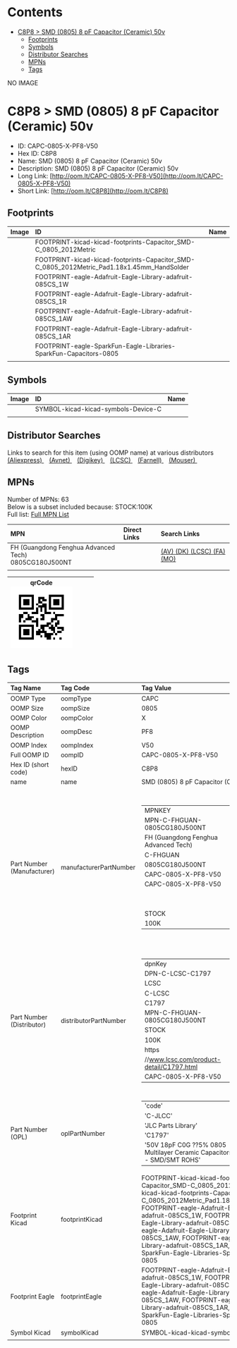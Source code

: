 



Contents
========

* [C8P8 > SMD (0805) 8 pF Capacitor (Ceramic) 50v](#c8p8--smd-0805-8-pf-capacitor-ceramic-50v)
	* [Footprints](#footprints)
	* [Symbols](#symbols)
	* [Distributor Searches](#distributor-searches)
	* [MPNs](#mpns)
	* [Tags](#tags)
  
NO IMAGE  
# C8P8 > SMD (0805) 8 pF Capacitor (Ceramic) 50v

- ID: CAPC-0805-X-PF8-V50
- Hex ID: C8P8
- Name: SMD (0805) 8 pF Capacitor (Ceramic) 50v
- Description: SMD (0805) 8 pF Capacitor (Ceramic) 50v
- Long Link: [http://oom.lt/CAPC-0805-X-PF8-V50](http://oom.lt/CAPC-0805-X-PF8-V50)
- Short Link: [http://oom.lt/C8P8](http://oom.lt/C8P8)

## Footprints
  

|Image|ID|Name|
| :--- | :--- | :--- |
||FOOTPRINT-kicad-kicad-footprints-Capacitor_SMD-C_0805_2012Metric||
||FOOTPRINT-kicad-kicad-footprints-Capacitor_SMD-C_0805_2012Metric_Pad1.18x1.45mm_HandSolder||
||FOOTPRINT-eagle-Adafruit-Eagle-Library-adafruit-085CS_1W||
||FOOTPRINT-eagle-Adafruit-Eagle-Library-adafruit-085CS_1R||
||FOOTPRINT-eagle-Adafruit-Eagle-Library-adafruit-085CS_1AW||
||FOOTPRINT-eagle-Adafruit-Eagle-Library-adafruit-085CS_1AR||
||FOOTPRINT-eagle-SparkFun-Eagle-Libraries-SparkFun-Capacitors-0805||
||||

## Symbols
  

|Image|ID|Name|
| :--- | :--- | :--- |
|![]()|SYMBOL-kicad-kicad-symbols-Device-C||
||||

## Distributor Searches
  
Links to search for this item (using OOMP name) at various distributors  
[(Aliexpress) ](https://www.aliexpress.com/wholesale?SearchText=1117SMD+0805+8+pF+Capacitor+Ceramic+50v)&nbsp;&nbsp;&nbsp;[(Avnet) ](https://www.avnet.com/shop/us/search/SMD+0805+8+pF+Capacitor+Ceramic+50v)&nbsp;&nbsp;&nbsp;[(Digikey) ](https://www.digikey.co.uk/en/products/result?s=SMD+0805+8+pF+Capacitor+Ceramic+50v)&nbsp;&nbsp;&nbsp;[(LCSC) ](https://www.lcsc.com/search?q=SMD+0805+8+pF+Capacitor+Ceramic+50v)&nbsp;&nbsp;&nbsp;[(Farnell) ](https://uk.farnell.com/search?st=SMD+0805+8+pF+Capacitor+Ceramic+50v)&nbsp;&nbsp;&nbsp;[(Mouser) ](https://www.mouser.com/c/?q=SMD+0805+8+pF+Capacitor+Ceramic+50v)&nbsp;&nbsp;&nbsp;
## MPNs
  
Number of MPNs: 63<br>Below is a subset included because: STOCK:100K <br>Full list: [Full MPN List](MPNLIST.md)  

|MPN|Direct Links|Search Links|
| :--- | :--- | :--- |
|FH (Guangdong Fenghua Advanced Tech)<br>0805CG180J500NT||[(AV) ](https://www.avnet.com/shop/us/search/0805CG180J500NT)[(DK) ](https://www.digikey.co.uk/products/en?keywords=0805CG180J500NT)[(LCSC) ](https://www.lcsc.com/search?q=0805CG180J500NT)[(FA) ](https://uk.farnell.com/search?st=0805CG180J500NT)[(MO) ](https://www.mouser.com/c/?q=0805CG180J500NT)|
||||
  

|qrCode<br>[![](https://raw.githubusercontent.com/oomlout/oomlout_OOMP_parts_V2/main/CAPC/0805/X/PF8/V50/qrCode_140.png)](https://github.com/oomlout/oomlout_OOMP_parts_V2/tree/main/CAPC/0805/X/PF8/V50/qrCode.png)||||
| :---: | :---: | :---: | :---: |

## Tags
  

|Tag Name|Tag Code|Tag Value|
| :--- | :--- | :--- |
|OOMP Type|oompType|CAPC|
|OOMP Size|oompSize|0805|
|OOMP Color|oompColor|X|
|OOMP Description|oompDesc|PF8|
|OOMP Index|oompIndex|V50|
|Full OOMP ID|oompID|CAPC-0805-X-PF8-V50|
|Hex ID (short code)|hexID|C8P8|
|name|name|SMD (0805) 8 pF Capacitor (Ceramic) 50v|
|Part Number (Manufacturer)|manufacturerPartNumber|<table><tr><td>MPNKEY</td></tr><tr><td> MPN-C-FHGUAN-0805CG180J500NT</td><td> MANUFACTURER</td></tr><tr><td> FH (Guangdong Fenghua Advanced Tech)</td><td> MANUCODE</td></tr><tr><td> C-FHGUAN</td><td> MPN</td></tr><tr><td> 0805CG180J500NT</td><td> OOMPIDPARTIAL</td></tr><tr><td> CAPC-0805-X-PF8-V50</td><td> OOMPID</td></tr><tr><td> CAPC-0805-X-PF8-V50</td><td> LINK</td></tr><tr><td> </td><td> DESCRIPTION</td></tr><tr><td> </td><td> TAGS</td></tr><tr><td> STOCK</td></tr><tr><td>100K</td></tr></table></td><td> <table><tr><td>MPNKEY</td></tr><tr><td> MPN-C-FHGUAN-0805CG680J500NT</td><td> MANUFACTURER</td></tr><tr><td> FH (Guangdong Fenghua Advanced Tech)</td><td> MANUCODE</td></tr><tr><td> C-FHGUAN</td><td> MPN</td></tr><tr><td> 0805CG680J500NT</td><td> OOMPIDPARTIAL</td></tr><tr><td> CAPC-0805-X-PF8-V50</td><td> OOMPID</td></tr><tr><td> CAPC-0805-X-PF8-V50</td><td> LINK</td></tr><tr><td> </td><td> DESCRIPTION</td></tr><tr><td> </td><td> TAGS</td></tr><tr><td> STOCK</td></tr><tr><td>1K</td></tr></table></td><td> <table><tr><td>MPNKEY</td></tr><tr><td> MPN-C-YAGEO-CC0805JRNPO9BN680</td><td> MANUFACTURER</td></tr><tr><td> YAGEO</td><td> MANUCODE</td></tr><tr><td> C-YAGEO</td><td> MPN</td></tr><tr><td> CC0805JRNPO9BN680</td><td> OOMPIDPARTIAL</td></tr><tr><td> CAPC-0805-X-PF8-V50</td><td> OOMPID</td></tr><tr><td> CAPC-0805-X-PF8-V50</td><td> LINK</td></tr><tr><td> </td><td> DESCRIPTION</td></tr><tr><td> </td><td> TAGS</td></tr><tr><td> STOCK</td></tr><tr><td>1K</td></tr></table></td><td> <table><tr><td>MPNKEY</td></tr><tr><td> MPN-C-YAGEO-CC0805JRNPO9BN180</td><td> MANUFACTURER</td></tr><tr><td> YAGEO</td><td> MANUCODE</td></tr><tr><td> C-YAGEO</td><td> MPN</td></tr><tr><td> CC0805JRNPO9BN180</td><td> OOMPIDPARTIAL</td></tr><tr><td> CAPC-0805-X-PF8-V50</td><td> OOMPID</td></tr><tr><td> CAPC-0805-X-PF8-V50</td><td> LINK</td></tr><tr><td> </td><td> DESCRIPTION</td></tr><tr><td> </td><td> TAGS</td></tr><tr><td> STOCK</td></tr><tr><td>1K</td></tr></table></td><td> <table><tr><td>MPNKEY</td></tr><tr><td> MPN-C-WALSIN-0805N680J500CT</td><td> MANUFACTURER</td></tr><tr><td> Walsin Tech Corp</td><td> MANUCODE</td></tr><tr><td> C-WALSIN</td><td> MPN</td></tr><tr><td> 0805N680J500CT</td><td> OOMPIDPARTIAL</td></tr><tr><td> CAPC-0805-X-PF8-V50</td><td> OOMPID</td></tr><tr><td> CAPC-0805-X-PF8-V50</td><td> LINK</td></tr><tr><td> </td><td> DESCRIPTION</td></tr><tr><td> </td><td> TAGS</td></tr><tr><td> STOCK</td></tr><tr><td>1K</td></tr></table></td><td> <table><tr><td>MPNKEY</td></tr><tr><td> MPN-C-KEMET-C0805C680K5RACAUTO</td><td> MANUFACTURER</td></tr><tr><td> KEMET</td><td> MANUCODE</td></tr><tr><td> C-KEMET</td><td> MPN</td></tr><tr><td> C0805C680K5RACAUTO</td><td> OOMPIDPARTIAL</td></tr><tr><td> CAPC-0805-X-PF8-V50</td><td> OOMPID</td></tr><tr><td> CAPC-0805-X-PF8-V50</td><td> LINK</td></tr><tr><td> </td><td> DESCRIPTION</td></tr><tr><td> </td><td> TAGS</td></tr><tr><td> </td></tr></table></td><td> <table><tr><td>MPNKEY</td></tr><tr><td> MPN-C-SAMSUN-CL21C180JBANNNC</td><td> MANUFACTURER</td></tr><tr><td> Samsung Electro-Mechanics</td><td> MANUCODE</td></tr><tr><td> C-SAMSUN</td><td> MPN</td></tr><tr><td> CL21C180JBANNNC</td><td> OOMPIDPARTIAL</td></tr><tr><td> CAPC-0805-X-PF8-V50</td><td> OOMPID</td></tr><tr><td> CAPC-0805-X-PF8-V50</td><td> LINK</td></tr><tr><td> </td><td> DESCRIPTION</td></tr><tr><td> </td><td> TAGS</td></tr><tr><td> </td></tr></table></td><td> <table><tr><td>MPNKEY</td></tr><tr><td> MPN-C-WALSIN-0805N180J500CT</td><td> MANUFACTURER</td></tr><tr><td> Walsin Tech Corp</td><td> MANUCODE</td></tr><tr><td> C-WALSIN</td><td> MPN</td></tr><tr><td> 0805N180J500CT</td><td> OOMPIDPARTIAL</td></tr><tr><td> CAPC-0805-X-PF8-V50</td><td> OOMPID</td></tr><tr><td> CAPC-0805-X-PF8-V50</td><td> LINK</td></tr><tr><td> </td><td> DESCRIPTION</td></tr><tr><td> </td><td> TAGS</td></tr><tr><td> STOCK</td></tr><tr><td>1K</td></tr></table></td><td> <table><tr><td>MPNKEY</td></tr><tr><td> MPN-C-KYOCER-08055A180J4T2A</td><td> MANUFACTURER</td></tr><tr><td> Kyocera AVX</td><td> MANUCODE</td></tr><tr><td> C-KYOCER</td><td> MPN</td></tr><tr><td> 08055A180J4T2A</td><td> OOMPIDPARTIAL</td></tr><tr><td> CAPC-0805-X-PF8-V50</td><td> OOMPID</td></tr><tr><td> CAPC-0805-X-PF8-V50</td><td> LINK</td></tr><tr><td> </td><td> DESCRIPTION</td></tr><tr><td> </td><td> TAGS</td></tr><tr><td> </td></tr></table></td><td> <table><tr><td>MPNKEY</td></tr><tr><td> MPN-C-CCTC-TCC0805COG180J500BT</td><td> MANUFACTURER</td></tr><tr><td> CCTC</td><td> MANUCODE</td></tr><tr><td> C-CCTC</td><td> MPN</td></tr><tr><td> TCC0805COG180J500BT</td><td> OOMPIDPARTIAL</td></tr><tr><td> CAPC-0805-X-PF8-V50</td><td> OOMPID</td></tr><tr><td> CAPC-0805-X-PF8-V50</td><td> LINK</td></tr><tr><td> </td><td> DESCRIPTION</td></tr><tr><td> </td><td> TAGS</td></tr><tr><td> STOCK</td></tr><tr><td>1K</td></tr></table></td><td> <table><tr><td>MPNKEY</td></tr><tr><td> MPN-C-CCTC-TCC0805COG680J500BT</td><td> MANUFACTURER</td></tr><tr><td> CCTC</td><td> MANUCODE</td></tr><tr><td> C-CCTC</td><td> MPN</td></tr><tr><td> TCC0805COG680J500BT</td><td> OOMPIDPARTIAL</td></tr><tr><td> CAPC-0805-X-PF8-V50</td><td> OOMPID</td></tr><tr><td> CAPC-0805-X-PF8-V50</td><td> LINK</td></tr><tr><td> </td><td> DESCRIPTION</td></tr><tr><td> </td><td> TAGS</td></tr><tr><td> </td></tr></table></td><td> <table><tr><td>MPNKEY</td></tr><tr><td> MPN-C-YAGEO-CC0805GRNPO9BN180</td><td> MANUFACTURER</td></tr><tr><td> YAGEO</td><td> MANUCODE</td></tr><tr><td> C-YAGEO</td><td> MPN</td></tr><tr><td> CC0805GRNPO9BN180</td><td> OOMPIDPARTIAL</td></tr><tr><td> CAPC-0805-X-PF8-V50</td><td> OOMPID</td></tr><tr><td> CAPC-0805-X-PF8-V50</td><td> LINK</td></tr><tr><td> </td><td> DESCRIPTION</td></tr><tr><td> </td><td> TAGS</td></tr><tr><td> </td></tr></table></td><td> <table><tr><td>MPNKEY</td></tr><tr><td> MPN-C-YAGEO-CC0805GRNPO9BN680</td><td> MANUFACTURER</td></tr><tr><td> YAGEO</td><td> MANUCODE</td></tr><tr><td> C-YAGEO</td><td> MPN</td></tr><tr><td> CC0805GRNPO9BN680</td><td> OOMPIDPARTIAL</td></tr><tr><td> CAPC-0805-X-PF8-V50</td><td> OOMPID</td></tr><tr><td> CAPC-0805-X-PF8-V50</td><td> LINK</td></tr><tr><td> </td><td> DESCRIPTION</td></tr><tr><td> </td><td> TAGS</td></tr><tr><td> </td></tr></table></td><td> <table><tr><td>MPNKEY</td></tr><tr><td> MPN-C-PSAPRO-FN21N680J500PAG</td><td> MANUFACTURER</td></tr><tr><td> PSA(Prosperity Dielectrics)</td><td> MANUCODE</td></tr><tr><td> C-PSAPRO</td><td> MPN</td></tr><tr><td> FN21N680J500PAG</td><td> OOMPIDPARTIAL</td></tr><tr><td> CAPC-0805-X-PF8-V50</td><td> OOMPID</td></tr><tr><td> CAPC-0805-X-PF8-V50</td><td> LINK</td></tr><tr><td> </td><td> DESCRIPTION</td></tr><tr><td> </td><td> TAGS</td></tr><tr><td> </td></tr></table></td><td> <table><tr><td>MPNKEY</td></tr><tr><td> MPN-C-YAGEO-CC0805FRNPO9BN180</td><td> MANUFACTURER</td></tr><tr><td> YAGEO</td><td> MANUCODE</td></tr><tr><td> C-YAGEO</td><td> MPN</td></tr><tr><td> CC0805FRNPO9BN180</td><td> OOMPIDPARTIAL</td></tr><tr><td> CAPC-0805-X-PF8-V50</td><td> OOMPID</td></tr><tr><td> CAPC-0805-X-PF8-V50</td><td> LINK</td></tr><tr><td> </td><td> DESCRIPTION</td></tr><tr><td> </td><td> TAGS</td></tr><tr><td> </td></tr></table></td><td> <table><tr><td>MPNKEY</td></tr><tr><td> MPN-C-KYOCER-08055A180JAT2A</td><td> MANUFACTURER</td></tr><tr><td> Kyocera AVX</td><td> MANUCODE</td></tr><tr><td> C-KYOCER</td><td> MPN</td></tr><tr><td> 08055A180JAT2A</td><td> OOMPIDPARTIAL</td></tr><tr><td> CAPC-0805-X-PF8-V50</td><td> OOMPID</td></tr><tr><td> CAPC-0805-X-PF8-V50</td><td> LINK</td></tr><tr><td> </td><td> DESCRIPTION</td></tr><tr><td> </td><td> TAGS</td></tr><tr><td> </td></tr></table></td><td> <table><tr><td>MPNKEY</td></tr><tr><td> MPN-C-KYOCER-08055A680JAT2A</td><td> MANUFACTURER</td></tr><tr><td> Kyocera AVX</td><td> MANUCODE</td></tr><tr><td> C-KYOCER</td><td> MPN</td></tr><tr><td> 08055A680JAT2A</td><td> OOMPIDPARTIAL</td></tr><tr><td> CAPC-0805-X-PF8-V50</td><td> OOMPID</td></tr><tr><td> CAPC-0805-X-PF8-V50</td><td> LINK</td></tr><tr><td> </td><td> DESCRIPTION</td></tr><tr><td> </td><td> TAGS</td></tr><tr><td> </td></tr></table></td><td> <table><tr><td>MPNKEY</td></tr><tr><td> MPN-C-KEMET-C0805C180J5GAC7800</td><td> MANUFACTURER</td></tr><tr><td> KEMET</td><td> MANUCODE</td></tr><tr><td> C-KEMET</td><td> MPN</td></tr><tr><td> C0805C180J5GAC7800</td><td> OOMPIDPARTIAL</td></tr><tr><td> CAPC-0805-X-PF8-V50</td><td> OOMPID</td></tr><tr><td> CAPC-0805-X-PF8-V50</td><td> LINK</td></tr><tr><td> </td><td> DESCRIPTION</td></tr><tr><td> </td><td> TAGS</td></tr><tr><td> </td></tr></table></td><td> <table><tr><td>MPNKEY</td></tr><tr><td> MPN-C-KEMET-C0805C680J5GAC7800</td><td> MANUFACTURER</td></tr><tr><td> KEMET</td><td> MANUCODE</td></tr><tr><td> C-KEMET</td><td> MPN</td></tr><tr><td> C0805C680J5GAC7800</td><td> OOMPIDPARTIAL</td></tr><tr><td> CAPC-0805-X-PF8-V50</td><td> OOMPID</td></tr><tr><td> CAPC-0805-X-PF8-V50</td><td> LINK</td></tr><tr><td> </td><td> DESCRIPTION</td></tr><tr><td> </td><td> TAGS</td></tr><tr><td> </td></tr></table></td><td> <table><tr><td>MPNKEY</td></tr><tr><td> MPN-C-VISHAY-VJ0805A680JLAAJ32</td><td> MANUFACTURER</td></tr><tr><td> Vishay Intertech</td><td> MANUCODE</td></tr><tr><td> C-VISHAY</td><td> MPN</td></tr><tr><td> VJ0805A680JLAAJ32</td><td> OOMPIDPARTIAL</td></tr><tr><td> CAPC-0805-X-PF8-V50</td><td> OOMPID</td></tr><tr><td> CAPC-0805-X-PF8-V50</td><td> LINK</td></tr><tr><td> </td><td> DESCRIPTION</td></tr><tr><td> </td><td> TAGS</td></tr><tr><td> </td></tr></table></td><td> <table><tr><td>MPNKEY</td></tr><tr><td> MPN-C-VISHAY-VJ0805A180KLAAJ32</td><td> MANUFACTURER</td></tr><tr><td> Vishay Intertech</td><td> MANUCODE</td></tr><tr><td> C-VISHAY</td><td> MPN</td></tr><tr><td> VJ0805A180KLAAJ32</td><td> OOMPIDPARTIAL</td></tr><tr><td> CAPC-0805-X-PF8-V50</td><td> OOMPID</td></tr><tr><td> CAPC-0805-X-PF8-V50</td><td> LINK</td></tr><tr><td> </td><td> DESCRIPTION</td></tr><tr><td> </td><td> TAGS</td></tr><tr><td> </td></tr></table></td><td> <table><tr><td>MPNKEY</td></tr><tr><td> MPN-C-VISHAY-VJ0805A680KLAAJ32</td><td> MANUFACTURER</td></tr><tr><td> Vishay Intertech</td><td> MANUCODE</td></tr><tr><td> C-VISHAY</td><td> MPN</td></tr><tr><td> VJ0805A680KLAAJ32</td><td> OOMPIDPARTIAL</td></tr><tr><td> CAPC-0805-X-PF8-V50</td><td> OOMPID</td></tr><tr><td> CAPC-0805-X-PF8-V50</td><td> LINK</td></tr><tr><td> </td><td> DESCRIPTION</td></tr><tr><td> </td><td> TAGS</td></tr><tr><td> </td></tr></table></td><td> <table><tr><td>MPNKEY</td></tr><tr><td> MPN-C-VISHAY-VJ0805A180JLAAJ32</td><td> MANUFACTURER</td></tr><tr><td> Vishay Intertech</td><td> MANUCODE</td></tr><tr><td> C-VISHAY</td><td> MPN</td></tr><tr><td> VJ0805A180JLAAJ32</td><td> OOMPIDPARTIAL</td></tr><tr><td> CAPC-0805-X-PF8-V50</td><td> OOMPID</td></tr><tr><td> CAPC-0805-X-PF8-V50</td><td> LINK</td></tr><tr><td> </td><td> DESCRIPTION</td></tr><tr><td> </td><td> TAGS</td></tr><tr><td> </td></tr></table></td><td> <table><tr><td>MPNKEY</td></tr><tr><td> MPN-C-VISHAY-VJ0805A180GLAAJ32</td><td> MANUFACTURER</td></tr><tr><td> Vishay Intertech</td><td> MANUCODE</td></tr><tr><td> C-VISHAY</td><td> MPN</td></tr><tr><td> VJ0805A180GLAAJ32</td><td> OOMPIDPARTIAL</td></tr><tr><td> CAPC-0805-X-PF8-V50</td><td> OOMPID</td></tr><tr><td> CAPC-0805-X-PF8-V50</td><td> LINK</td></tr><tr><td> </td><td> DESCRIPTION</td></tr><tr><td> </td><td> TAGS</td></tr><tr><td> </td></tr></table></td><td> <table><tr><td>MPNKEY</td></tr><tr><td> MPN-C-VISHAY-VJ0805A680GLAAJ32</td><td> MANUFACTURER</td></tr><tr><td> Vishay Intertech</td><td> MANUCODE</td></tr><tr><td> C-VISHAY</td><td> MPN</td></tr><tr><td> VJ0805A680GLAAJ32</td><td> OOMPIDPARTIAL</td></tr><tr><td> CAPC-0805-X-PF8-V50</td><td> OOMPID</td></tr><tr><td> CAPC-0805-X-PF8-V50</td><td> LINK</td></tr><tr><td> </td><td> DESCRIPTION</td></tr><tr><td> </td><td> TAGS</td></tr><tr><td> </td></tr></table></td><td> <table><tr><td>MPNKEY</td></tr><tr><td> MPN-C-VISHAY-VJ0805A180FLAAJ32</td><td> MANUFACTURER</td></tr><tr><td> Vishay Intertech</td><td> MANUCODE</td></tr><tr><td> C-VISHAY</td><td> MPN</td></tr><tr><td> VJ0805A180FLAAJ32</td><td> OOMPIDPARTIAL</td></tr><tr><td> CAPC-0805-X-PF8-V50</td><td> OOMPID</td></tr><tr><td> CAPC-0805-X-PF8-V50</td><td> LINK</td></tr><tr><td> </td><td> DESCRIPTION</td></tr><tr><td> </td><td> TAGS</td></tr><tr><td> </td></tr></table></td><td> <table><tr><td>MPNKEY</td></tr><tr><td> MPN-C-VISHAY-VJ0805A680FLAAJ32</td><td> MANUFACTURER</td></tr><tr><td> Vishay Intertech</td><td> MANUCODE</td></tr><tr><td> C-VISHAY</td><td> MPN</td></tr><tr><td> VJ0805A680FLAAJ32</td><td> OOMPIDPARTIAL</td></tr><tr><td> CAPC-0805-X-PF8-V50</td><td> OOMPID</td></tr><tr><td> CAPC-0805-X-PF8-V50</td><td> LINK</td></tr><tr><td> </td><td> DESCRIPTION</td></tr><tr><td> </td><td> TAGS</td></tr><tr><td> </td></tr></table></td><td> <table><tr><td>MPNKEY</td></tr><tr><td> MPN-C-KEMET-C0805C680M5HAC7800</td><td> MANUFACTURER</td></tr><tr><td> KEMET</td><td> MANUCODE</td></tr><tr><td> C-KEMET</td><td> MPN</td></tr><tr><td> C0805C680M5HAC7800</td><td> OOMPIDPARTIAL</td></tr><tr><td> CAPC-0805-X-PF8-V50</td><td> OOMPID</td></tr><tr><td> CAPC-0805-X-PF8-V50</td><td> LINK</td></tr><tr><td> </td><td> DESCRIPTION</td></tr><tr><td> </td><td> TAGS</td></tr><tr><td> </td></tr></table></td><td> <table><tr><td>MPNKEY</td></tr><tr><td> MPN-C-VISHAY-VJ0805A680KXACW1BC</td><td> MANUFACTURER</td></tr><tr><td> Vishay Intertech</td><td> MANUCODE</td></tr><tr><td> C-VISHAY</td><td> MPN</td></tr><tr><td> VJ0805A680KXACW1BC</td><td> OOMPIDPARTIAL</td></tr><tr><td> CAPC-0805-X-PF8-V50</td><td> OOMPID</td></tr><tr><td> CAPC-0805-X-PF8-V50</td><td> LINK</td></tr><tr><td> </td><td> DESCRIPTION</td></tr><tr><td> </td><td> TAGS</td></tr><tr><td> </td></tr></table></td><td> <table><tr><td>MPNKEY</td></tr><tr><td> MPN-C-KYOCER-08055A6R8JAT2A</td><td> MANUFACTURER</td></tr><tr><td> Kyocera AVX</td><td> MANUCODE</td></tr><tr><td> C-KYOCER</td><td> MPN</td></tr><tr><td> 08055A6R8JAT2A</td><td> OOMPIDPARTIAL</td></tr><tr><td> CAPC-0805-X-PF8-V50</td><td> OOMPID</td></tr><tr><td> CAPC-0805-X-PF8-V50</td><td> LINK</td></tr><tr><td> </td><td> DESCRIPTION</td></tr><tr><td> </td><td> TAGS</td></tr><tr><td> </td></tr></table></td><td> <table><tr><td>MPNKEY</td></tr><tr><td> MPN-C-KYOCER-08055A380FAT2A</td><td> MANUFACTURER</td></tr><tr><td> Kyocera AVX</td><td> MANUCODE</td></tr><tr><td> C-KYOCER</td><td> MPN</td></tr><tr><td> 08055A380FAT2A</td><td> OOMPIDPARTIAL</td></tr><tr><td> CAPC-0805-X-PF8-V50</td><td> OOMPID</td></tr><tr><td> CAPC-0805-X-PF8-V50</td><td> LINK</td></tr><tr><td> </td><td> DESCRIPTION</td></tr><tr><td> </td><td> TAGS</td></tr><tr><td> </td></tr></table></td><td> <table><tr><td>MPNKEY</td></tr><tr><td> MPN-C-VISHAY-VJ0805D180JLAAJ</td><td> MANUFACTURER</td></tr><tr><td> Vishay Intertech</td><td> MANUCODE</td></tr><tr><td> C-VISHAY</td><td> MPN</td></tr><tr><td> VJ0805D180JLAAJ</td><td> OOMPIDPARTIAL</td></tr><tr><td> CAPC-0805-X-PF8-V50</td><td> OOMPID</td></tr><tr><td> CAPC-0805-X-PF8-V50</td><td> LINK</td></tr><tr><td> </td><td> DESCRIPTION</td></tr><tr><td> </td><td> TAGS</td></tr><tr><td> </td></tr></table></td><td> <table><tr><td>MPNKEY</td></tr><tr><td> MPN-C-VISHAY-VJ0805D180JXAAP</td><td> MANUFACTURER</td></tr><tr><td> Vishay Intertech</td><td> MANUCODE</td></tr><tr><td> C-VISHAY</td><td> MPN</td></tr><tr><td> VJ0805D180JXAAP</td><td> OOMPIDPARTIAL</td></tr><tr><td> CAPC-0805-X-PF8-V50</td><td> OOMPID</td></tr><tr><td> CAPC-0805-X-PF8-V50</td><td> LINK</td></tr><tr><td> </td><td> DESCRIPTION</td></tr><tr><td> </td><td> TAGS</td></tr><tr><td> </td></tr></table></td><td> <table><tr><td>MPNKEY</td></tr><tr><td> MPN-C-VISHAY-VJ0805D180JXAAC</td><td> MANUFACTURER</td></tr><tr><td> Vishay Intertech</td><td> MANUCODE</td></tr><tr><td> C-VISHAY</td><td> MPN</td></tr><tr><td> VJ0805D180JXAAC</td><td> OOMPIDPARTIAL</td></tr><tr><td> CAPC-0805-X-PF8-V50</td><td> OOMPID</td></tr><tr><td> CAPC-0805-X-PF8-V50</td><td> LINK</td></tr><tr><td> </td><td> DESCRIPTION</td></tr><tr><td> </td><td> TAGS</td></tr><tr><td> </td></tr></table></td><td> <table><tr><td>MPNKEY</td></tr><tr><td> MPN-C-VISHAY-VJ0805D180JXAAJ</td><td> MANUFACTURER</td></tr><tr><td> Vishay Intertech</td><td> MANUCODE</td></tr><tr><td> C-VISHAY</td><td> MPN</td></tr><tr><td> VJ0805D180JXAAJ</td><td> OOMPIDPARTIAL</td></tr><tr><td> CAPC-0805-X-PF8-V50</td><td> OOMPID</td></tr><tr><td> CAPC-0805-X-PF8-V50</td><td> LINK</td></tr><tr><td> </td><td> DESCRIPTION</td></tr><tr><td> </td><td> TAGS</td></tr><tr><td> </td></tr></table></td><td> <table><tr><td>MPNKEY</td></tr><tr><td> MPN-C-VISHAY-VJ0805D180JLAAP</td><td> MANUFACTURER</td></tr><tr><td> Vishay Intertech</td><td> MANUCODE</td></tr><tr><td> C-VISHAY</td><td> MPN</td></tr><tr><td> VJ0805D180JLAAP</td><td> OOMPIDPARTIAL</td></tr><tr><td> CAPC-0805-X-PF8-V50</td><td> OOMPID</td></tr><tr><td> CAPC-0805-X-PF8-V50</td><td> LINK</td></tr><tr><td> </td><td> DESCRIPTION</td></tr><tr><td> </td><td> TAGS</td></tr><tr><td> </td></tr></table></td><td> <table><tr><td>MPNKEY</td></tr><tr><td> MPN-C-VISHAY-VJ0805D680JXAAP</td><td> MANUFACTURER</td></tr><tr><td> Vishay Intertech</td><td> MANUCODE</td></tr><tr><td> C-VISHAY</td><td> MPN</td></tr><tr><td> VJ0805D680JXAAP</td><td> OOMPIDPARTIAL</td></tr><tr><td> CAPC-0805-X-PF8-V50</td><td> OOMPID</td></tr><tr><td> CAPC-0805-X-PF8-V50</td><td> LINK</td></tr><tr><td> </td><td> DESCRIPTION</td></tr><tr><td> </td><td> TAGS</td></tr><tr><td> </td></tr></table></td><td> <table><tr><td>MPNKEY</td></tr><tr><td> MPN-C-VISHAY-VJ0805D680JXAAC</td><td> MANUFACTURER</td></tr><tr><td> Vishay Intertech</td><td> MANUCODE</td></tr><tr><td> C-VISHAY</td><td> MPN</td></tr><tr><td> VJ0805D680JXAAC</td><td> OOMPIDPARTIAL</td></tr><tr><td> CAPC-0805-X-PF8-V50</td><td> OOMPID</td></tr><tr><td> CAPC-0805-X-PF8-V50</td><td> LINK</td></tr><tr><td> </td><td> DESCRIPTION</td></tr><tr><td> </td><td> TAGS</td></tr><tr><td> </td></tr></table></td><td> <table><tr><td>MPNKEY</td></tr><tr><td> MPN-C-VISHAY-VJ0805D680JXAAJ</td><td> MANUFACTURER</td></tr><tr><td> Vishay Intertech</td><td> MANUCODE</td></tr><tr><td> C-VISHAY</td><td> MPN</td></tr><tr><td> VJ0805D680JXAAJ</td><td> OOMPIDPARTIAL</td></tr><tr><td> CAPC-0805-X-PF8-V50</td><td> OOMPID</td></tr><tr><td> CAPC-0805-X-PF8-V50</td><td> LINK</td></tr><tr><td> </td><td> DESCRIPTION</td></tr><tr><td> </td><td> TAGS</td></tr><tr><td> </td></tr></table></td><td> <table><tr><td>MPNKEY</td></tr><tr><td> MPN-C-VISHAY-VJ0805D680JLAAJ</td><td> MANUFACTURER</td></tr><tr><td> Vishay Intertech</td><td> MANUCODE</td></tr><tr><td> C-VISHAY</td><td> MPN</td></tr><tr><td> VJ0805D680JLAAJ</td><td> OOMPIDPARTIAL</td></tr><tr><td> CAPC-0805-X-PF8-V50</td><td> OOMPID</td></tr><tr><td> CAPC-0805-X-PF8-V50</td><td> LINK</td></tr><tr><td> </td><td> DESCRIPTION</td></tr><tr><td> </td><td> TAGS</td></tr><tr><td> </td></tr></table></td><td> <table><tr><td>MPNKEY</td></tr><tr><td> MPN-C-VISHAY-VJ0805D680JLAAC</td><td> MANUFACTURER</td></tr><tr><td> Vishay Intertech</td><td> MANUCODE</td></tr><tr><td> C-VISHAY</td><td> MPN</td></tr><tr><td> VJ0805D680JLAAC</td><td> OOMPIDPARTIAL</td></tr><tr><td> CAPC-0805-X-PF8-V50</td><td> OOMPID</td></tr><tr><td> CAPC-0805-X-PF8-V50</td><td> LINK</td></tr><tr><td> </td><td> DESCRIPTION</td></tr><tr><td> </td><td> TAGS</td></tr><tr><td> </td></tr></table></td><td> <table><tr><td>MPNKEY</td></tr><tr><td> MPN-C-VISHAY-VJ0805D680JLAAP</td><td> MANUFACTURER</td></tr><tr><td> Vishay Intertech</td><td> MANUCODE</td></tr><tr><td> C-VISHAY</td><td> MPN</td></tr><tr><td> VJ0805D680JLAAP</td><td> OOMPIDPARTIAL</td></tr><tr><td> CAPC-0805-X-PF8-V50</td><td> OOMPID</td></tr><tr><td> CAPC-0805-X-PF8-V50</td><td> LINK</td></tr><tr><td> </td><td> DESCRIPTION</td></tr><tr><td> </td><td> TAGS</td></tr><tr><td> </td></tr></table></td><td> <table><tr><td>MPNKEY</td></tr><tr><td> MPN-C-KNOWLE-0805J0500180GCR</td><td> MANUFACTURER</td></tr><tr><td> Knowles</td><td> MANUCODE</td></tr><tr><td> C-KNOWLE</td><td> MPN</td></tr><tr><td> 0805J0500180GCR</td><td> OOMPIDPARTIAL</td></tr><tr><td> CAPC-0805-X-PF8-V50</td><td> OOMPID</td></tr><tr><td> CAPC-0805-X-PF8-V50</td><td> LINK</td></tr><tr><td> </td><td> DESCRIPTION</td></tr><tr><td> </td><td> TAGS</td></tr><tr><td> </td></tr></table></td><td> <table><tr><td>MPNKEY</td></tr><tr><td> MPN-C-KNOWLE-0805J0500680KAT</td><td> MANUFACTURER</td></tr><tr><td> Knowles</td><td> MANUCODE</td></tr><tr><td> C-KNOWLE</td><td> MPN</td></tr><tr><td> 0805J0500680KAT</td><td> OOMPIDPARTIAL</td></tr><tr><td> CAPC-0805-X-PF8-V50</td><td> OOMPID</td></tr><tr><td> CAPC-0805-X-PF8-V50</td><td> LINK</td></tr><tr><td> </td><td> DESCRIPTION</td></tr><tr><td> </td><td> TAGS</td></tr><tr><td> </td></tr></table></td><td> <table><tr><td>MPNKEY</td></tr><tr><td> MPN-C-KNOWLE-0805J0500180KFT</td><td> MANUFACTURER</td></tr><tr><td> Knowles</td><td> MANUCODE</td></tr><tr><td> C-KNOWLE</td><td> MPN</td></tr><tr><td> 0805J0500180KFT</td><td> OOMPIDPARTIAL</td></tr><tr><td> CAPC-0805-X-PF8-V50</td><td> OOMPID</td></tr><tr><td> CAPC-0805-X-PF8-V50</td><td> LINK</td></tr><tr><td> </td><td> DESCRIPTION</td></tr><tr><td> </td><td> TAGS</td></tr><tr><td> </td></tr></table></td><td> <table><tr><td>MPNKEY</td></tr><tr><td> MPN-C-KNOWLE-0805J0500180KAT</td><td> MANUFACTURER</td></tr><tr><td> Knowles</td><td> MANUCODE</td></tr><tr><td> C-KNOWLE</td><td> MPN</td></tr><tr><td> 0805J0500180KAT</td><td> OOMPIDPARTIAL</td></tr><tr><td> CAPC-0805-X-PF8-V50</td><td> OOMPID</td></tr><tr><td> CAPC-0805-X-PF8-V50</td><td> LINK</td></tr><tr><td> </td><td> DESCRIPTION</td></tr><tr><td> </td><td> TAGS</td></tr><tr><td> </td></tr></table></td><td> <table><tr><td>MPNKEY</td></tr><tr><td> MPN-C-VISHAY-VJ0805A680FXAAP</td><td> MANUFACTURER</td></tr><tr><td> Vishay Intertech</td><td> MANUCODE</td></tr><tr><td> C-VISHAY</td><td> MPN</td></tr><tr><td> VJ0805A680FXAAP</td><td> OOMPIDPARTIAL</td></tr><tr><td> CAPC-0805-X-PF8-V50</td><td> OOMPID</td></tr><tr><td> CAPC-0805-X-PF8-V50</td><td> LINK</td></tr><tr><td> </td><td> DESCRIPTION</td></tr><tr><td> </td><td> TAGS</td></tr><tr><td> </td></tr></table></td><td> <table><tr><td>MPNKEY</td></tr><tr><td> MPN-C-VISHAY-VJ0805A180FXAMC</td><td> MANUFACTURER</td></tr><tr><td> Vishay Intertech</td><td> MANUCODE</td></tr><tr><td> C-VISHAY</td><td> MPN</td></tr><tr><td> VJ0805A180FXAMC</td><td> OOMPIDPARTIAL</td></tr><tr><td> CAPC-0805-X-PF8-V50</td><td> OOMPID</td></tr><tr><td> CAPC-0805-X-PF8-V50</td><td> LINK</td></tr><tr><td> </td><td> DESCRIPTION</td></tr><tr><td> </td><td> TAGS</td></tr><tr><td> </td></tr></table></td><td> <table><tr><td>MPNKEY</td></tr><tr><td> MPN-C-KNOWLE-0805J0500180GFR</td><td> MANUFACTURER</td></tr><tr><td> Knowles</td><td> MANUCODE</td></tr><tr><td> C-KNOWLE</td><td> MPN</td></tr><tr><td> 0805J0500180GFR</td><td> OOMPIDPARTIAL</td></tr><tr><td> CAPC-0805-X-PF8-V50</td><td> OOMPID</td></tr><tr><td> CAPC-0805-X-PF8-V50</td><td> LINK</td></tr><tr><td> </td><td> DESCRIPTION</td></tr><tr><td> </td><td> TAGS</td></tr><tr><td> </td></tr></table></td><td> <table><tr><td>MPNKEY</td></tr><tr><td> MPN-C-KNOWLE-0805J0500180GAR</td><td> MANUFACTURER</td></tr><tr><td> Knowles</td><td> MANUCODE</td></tr><tr><td> C-KNOWLE</td><td> MPN</td></tr><tr><td> 0805J0500180GAR</td><td> OOMPIDPARTIAL</td></tr><tr><td> CAPC-0805-X-PF8-V50</td><td> OOMPID</td></tr><tr><td> CAPC-0805-X-PF8-V50</td><td> LINK</td></tr><tr><td> </td><td> DESCRIPTION</td></tr><tr><td> </td><td> TAGS</td></tr><tr><td> </td></tr></table></td><td> <table><tr><td>MPNKEY</td></tr><tr><td> MPN-C-KNOWLE-0805J0500680GAT</td><td> MANUFACTURER</td></tr><tr><td> Knowles</td><td> MANUCODE</td></tr><tr><td> C-KNOWLE</td><td> MPN</td></tr><tr><td> 0805J0500680GAT</td><td> OOMPIDPARTIAL</td></tr><tr><td> CAPC-0805-X-PF8-V50</td><td> OOMPID</td></tr><tr><td> CAPC-0805-X-PF8-V50</td><td> LINK</td></tr><tr><td> </td><td> DESCRIPTION</td></tr><tr><td> </td><td> TAGS</td></tr><tr><td> </td></tr></table></td><td> <table><tr><td>MPNKEY</td></tr><tr><td> MPN-C-KNOWLE-0805Y0500180GAR</td><td> MANUFACTURER</td></tr><tr><td> Knowles</td><td> MANUCODE</td></tr><tr><td> C-KNOWLE</td><td> MPN</td></tr><tr><td> 0805Y0500180GAR</td><td> OOMPIDPARTIAL</td></tr><tr><td> CAPC-0805-X-PF8-V50</td><td> OOMPID</td></tr><tr><td> CAPC-0805-X-PF8-V50</td><td> LINK</td></tr><tr><td> </td><td> DESCRIPTION</td></tr><tr><td> </td><td> TAGS</td></tr><tr><td> </td></tr></table></td><td> <table><tr><td>MPNKEY</td></tr><tr><td> MPN-C-KNOWLE-0805Y0500680GFT</td><td> MANUFACTURER</td></tr><tr><td> Knowles</td><td> MANUCODE</td></tr><tr><td> C-KNOWLE</td><td> MPN</td></tr><tr><td> 0805Y0500680GFT</td><td> OOMPIDPARTIAL</td></tr><tr><td> CAPC-0805-X-PF8-V50</td><td> OOMPID</td></tr><tr><td> CAPC-0805-X-PF8-V50</td><td> LINK</td></tr><tr><td> </td><td> DESCRIPTION</td></tr><tr><td> </td><td> TAGS</td></tr><tr><td> </td></tr></table></td><td> <table><tr><td>MPNKEY</td></tr><tr><td> MPN-C-KNOWLE-0805Y0500180GFT</td><td> MANUFACTURER</td></tr><tr><td> Knowles</td><td> MANUCODE</td></tr><tr><td> C-KNOWLE</td><td> MPN</td></tr><tr><td> 0805Y0500180GFT</td><td> OOMPIDPARTIAL</td></tr><tr><td> CAPC-0805-X-PF8-V50</td><td> OOMPID</td></tr><tr><td> CAPC-0805-X-PF8-V50</td><td> LINK</td></tr><tr><td> </td><td> DESCRIPTION</td></tr><tr><td> </td><td> TAGS</td></tr><tr><td> </td></tr></table></td><td> <table><tr><td>MPNKEY</td></tr><tr><td> MPN-C-KNOWLE-0805Y0500180GAT</td><td> MANUFACTURER</td></tr><tr><td> Knowles</td><td> MANUCODE</td></tr><tr><td> C-KNOWLE</td><td> MPN</td></tr><tr><td> 0805Y0500180GAT</td><td> OOMPIDPARTIAL</td></tr><tr><td> CAPC-0805-X-PF8-V50</td><td> OOMPID</td></tr><tr><td> CAPC-0805-X-PF8-V50</td><td> LINK</td></tr><tr><td> </td><td> DESCRIPTION</td></tr><tr><td> </td><td> TAGS</td></tr><tr><td> </td></tr></table></td><td> <table><tr><td>MPNKEY</td></tr><tr><td> MPN-C-KNOWLE-0805J0500680GQT</td><td> MANUFACTURER</td></tr><tr><td> Knowles</td><td> MANUCODE</td></tr><tr><td> C-KNOWLE</td><td> MPN</td></tr><tr><td> 0805J0500680GQT</td><td> OOMPIDPARTIAL</td></tr><tr><td> CAPC-0805-X-PF8-V50</td><td> OOMPID</td></tr><tr><td> CAPC-0805-X-PF8-V50</td><td> LINK</td></tr><tr><td> </td><td> DESCRIPTION</td></tr><tr><td> </td><td> TAGS</td></tr><tr><td> </td></tr></table></td><td> <table><tr><td>MPNKEY</td></tr><tr><td> MPN-C-VISHAY-VJ0805D180FXAAJ</td><td> MANUFACTURER</td></tr><tr><td> Vishay Intertech</td><td> MANUCODE</td></tr><tr><td> C-VISHAY</td><td> MPN</td></tr><tr><td> VJ0805D180FXAAJ</td><td> OOMPIDPARTIAL</td></tr><tr><td> CAPC-0805-X-PF8-V50</td><td> OOMPID</td></tr><tr><td> CAPC-0805-X-PF8-V50</td><td> LINK</td></tr><tr><td> </td><td> DESCRIPTION</td></tr><tr><td> </td><td> TAGS</td></tr><tr><td> </td></tr></table></td><td> <table><tr><td>MPNKEY</td></tr><tr><td> MPN-C-VISHAY-VJ0805D180FXAAC</td><td> MANUFACTURER</td></tr><tr><td> Vishay Intertech</td><td> MANUCODE</td></tr><tr><td> C-VISHAY</td><td> MPN</td></tr><tr><td> VJ0805D180FXAAC</td><td> OOMPIDPARTIAL</td></tr><tr><td> CAPC-0805-X-PF8-V50</td><td> OOMPID</td></tr><tr><td> CAPC-0805-X-PF8-V50</td><td> LINK</td></tr><tr><td> </td><td> DESCRIPTION</td></tr><tr><td> </td><td> TAGS</td></tr><tr><td> </td></tr></table></td><td> <table><tr><td>MPNKEY</td></tr><tr><td> MPN-C-VISHAY-VJ0805D180FLAAC</td><td> MANUFACTURER</td></tr><tr><td> Vishay Intertech</td><td> MANUCODE</td></tr><tr><td> C-VISHAY</td><td> MPN</td></tr><tr><td> VJ0805D180FLAAC</td><td> OOMPIDPARTIAL</td></tr><tr><td> CAPC-0805-X-PF8-V50</td><td> OOMPID</td></tr><tr><td> CAPC-0805-X-PF8-V50</td><td> LINK</td></tr><tr><td> </td><td> DESCRIPTION</td></tr><tr><td> </td><td> TAGS</td></tr><tr><td> </td></tr></table></td><td> <table><tr><td>MPNKEY</td></tr><tr><td> MPN-C-KYOCER-08055A180FA12A</td><td> MANUFACTURER</td></tr><tr><td> Kyocera AVX</td><td> MANUCODE</td></tr><tr><td> C-KYOCER</td><td> MPN</td></tr><tr><td> 08055A180FA12A</td><td> OOMPIDPARTIAL</td></tr><tr><td> CAPC-0805-X-PF8-V50</td><td> OOMPID</td></tr><tr><td> CAPC-0805-X-PF8-V50</td><td> LINK</td></tr><tr><td> </td><td> DESCRIPTION</td></tr><tr><td> </td><td> TAGS</td></tr><tr><td> </td></tr></table></td><td> <table><tr><td>MPNKEY</td></tr><tr><td> MPN-C-VISHAY-VJ0805D680FXAAJ</td><td> MANUFACTURER</td></tr><tr><td> Vishay Intertech</td><td> MANUCODE</td></tr><tr><td> C-VISHAY</td><td> MPN</td></tr><tr><td> VJ0805D680FXAAJ</td><td> OOMPIDPARTIAL</td></tr><tr><td> CAPC-0805-X-PF8-V50</td><td> OOMPID</td></tr><tr><td> CAPC-0805-X-PF8-V50</td><td> LINK</td></tr><tr><td> </td><td> DESCRIPTION</td></tr><tr><td> </td><td> TAGS</td></tr><tr><td> </td></tr></table></td><td> <table><tr><td>MPNKEY</td></tr><tr><td> MPN-C-VISHAY-VJ0805D680FXAAC</td><td> MANUFACTURER</td></tr><tr><td> Vishay Intertech</td><td> MANUCODE</td></tr><tr><td> C-VISHAY</td><td> MPN</td></tr><tr><td> VJ0805D680FXAAC</td><td> OOMPIDPARTIAL</td></tr><tr><td> CAPC-0805-X-PF8-V50</td><td> OOMPID</td></tr><tr><td> CAPC-0805-X-PF8-V50</td><td> LINK</td></tr><tr><td> </td><td> DESCRIPTION</td></tr><tr><td> </td><td> TAGS</td></tr><tr><td> </td></tr></table></td><td> <table><tr><td>MPNKEY</td></tr><tr><td> MPN-C-VISHAY-VJ0805D680FLAAJ</td><td> MANUFACTURER</td></tr><tr><td> Vishay Intertech</td><td> MANUCODE</td></tr><tr><td> C-VISHAY</td><td> MPN</td></tr><tr><td> VJ0805D680FLAAJ</td><td> OOMPIDPARTIAL</td></tr><tr><td> CAPC-0805-X-PF8-V50</td><td> OOMPID</td></tr><tr><td> CAPC-0805-X-PF8-V50</td><td> LINK</td></tr><tr><td> </td><td> DESCRIPTION</td></tr><tr><td> </td><td> TAGS</td></tr><tr><td> </td></tr></table>|
|Part Number (Distributor)|distributorPartNumber|<table><tr><td>dpnKey</td></tr><tr><td> DPN-C-LCSC-C1797</td><td> DISTRIBUTOR</td></tr><tr><td> LCSC</td><td> DISTRCODE</td></tr><tr><td> C-LCSC</td><td> DPN</td></tr><tr><td> C1797</td><td> MPN</td></tr><tr><td> MPN-C-FHGUAN-0805CG180J500NT</td><td> TAGS</td></tr><tr><td> STOCK</td></tr><tr><td>100K</td><td> LINK</td></tr><tr><td> https</td></tr><tr><td>//www.lcsc.com/product-detail/C1797.html</td><td> OOMPID</td></tr><tr><td> CAPC-0805-X-PF8-V50</td></tr></table></td><td> <table><tr><td>dpnKey</td></tr><tr><td> DPN-C-LCSC-C1834</td><td> DISTRIBUTOR</td></tr><tr><td> LCSC</td><td> DISTRCODE</td></tr><tr><td> C-LCSC</td><td> DPN</td></tr><tr><td> C1834</td><td> MPN</td></tr><tr><td> MPN-C-FHGUAN-0805CG680J500NT</td><td> TAGS</td></tr><tr><td> STOCK</td></tr><tr><td>1K</td><td> LINK</td></tr><tr><td> https</td></tr><tr><td>//www.lcsc.com/product-detail/C1834.html</td><td> OOMPID</td></tr><tr><td> CAPC-0805-X-PF8-V50</td></tr></table></td><td> <table><tr><td>dpnKey</td></tr><tr><td> DPN-C-LCSC-C107120</td><td> DISTRIBUTOR</td></tr><tr><td> LCSC</td><td> DISTRCODE</td></tr><tr><td> C-LCSC</td><td> DPN</td></tr><tr><td> C107120</td><td> MPN</td></tr><tr><td> MPN-C-YAGEO-CC0805JRNPO9BN680</td><td> TAGS</td></tr><tr><td> STOCK</td></tr><tr><td>1K</td><td> LINK</td></tr><tr><td> https</td></tr><tr><td>//www.lcsc.com/product-detail/C107120.html</td><td> OOMPID</td></tr><tr><td> CAPC-0805-X-PF8-V50</td></tr></table></td><td> <table><tr><td>dpnKey</td></tr><tr><td> DPN-C-LCSC-C113825</td><td> DISTRIBUTOR</td></tr><tr><td> LCSC</td><td> DISTRCODE</td></tr><tr><td> C-LCSC</td><td> DPN</td></tr><tr><td> C113825</td><td> MPN</td></tr><tr><td> MPN-C-YAGEO-CC0805JRNPO9BN180</td><td> TAGS</td></tr><tr><td> STOCK</td></tr><tr><td>1K</td><td> LINK</td></tr><tr><td> https</td></tr><tr><td>//www.lcsc.com/product-detail/C113825.html</td><td> OOMPID</td></tr><tr><td> CAPC-0805-X-PF8-V50</td></tr></table></td><td> <table><tr><td>dpnKey</td></tr><tr><td> DPN-C-LCSC-C123650</td><td> DISTRIBUTOR</td></tr><tr><td> LCSC</td><td> DISTRCODE</td></tr><tr><td> C-LCSC</td><td> DPN</td></tr><tr><td> C123650</td><td> MPN</td></tr><tr><td> MPN-C-WALSIN-0805N680J500CT</td><td> TAGS</td></tr><tr><td> STOCK</td></tr><tr><td>1K</td><td> LINK</td></tr><tr><td> https</td></tr><tr><td>//www.lcsc.com/product-detail/C123650.html</td><td> OOMPID</td></tr><tr><td> CAPC-0805-X-PF8-V50</td></tr></table></td><td> <table><tr><td>dpnKey</td></tr><tr><td> DPN-C-LCSC-C129664</td><td> DISTRIBUTOR</td></tr><tr><td> LCSC</td><td> DISTRCODE</td></tr><tr><td> C-LCSC</td><td> DPN</td></tr><tr><td> C129664</td><td> MPN</td></tr><tr><td> MPN-C-KEMET-C0805C680K5RACAUTO</td><td> TAGS</td></tr><tr><td> </td><td> LINK</td></tr><tr><td> https</td></tr><tr><td>//www.lcsc.com/product-detail/C129664.html</td><td> OOMPID</td></tr><tr><td> CAPC-0805-X-PF8-V50</td></tr></table></td><td> <table><tr><td>dpnKey</td></tr><tr><td> DPN-C-LCSC-C170109</td><td> DISTRIBUTOR</td></tr><tr><td> LCSC</td><td> DISTRCODE</td></tr><tr><td> C-LCSC</td><td> DPN</td></tr><tr><td> C170109</td><td> MPN</td></tr><tr><td> MPN-C-SAMSUN-CL21C180JBANNNC</td><td> TAGS</td></tr><tr><td> </td><td> LINK</td></tr><tr><td> https</td></tr><tr><td>//www.lcsc.com/product-detail/C170109.html</td><td> OOMPID</td></tr><tr><td> CAPC-0805-X-PF8-V50</td></tr></table></td><td> <table><tr><td>dpnKey</td></tr><tr><td> DPN-C-LCSC-C237185</td><td> DISTRIBUTOR</td></tr><tr><td> LCSC</td><td> DISTRCODE</td></tr><tr><td> C-LCSC</td><td> DPN</td></tr><tr><td> C237185</td><td> MPN</td></tr><tr><td> MPN-C-WALSIN-0805N180J500CT</td><td> TAGS</td></tr><tr><td> STOCK</td></tr><tr><td>1K</td><td> LINK</td></tr><tr><td> https</td></tr><tr><td>//www.lcsc.com/product-detail/C237185.html</td><td> OOMPID</td></tr><tr><td> CAPC-0805-X-PF8-V50</td></tr></table></td><td> <table><tr><td>dpnKey</td></tr><tr><td> DPN-C-LCSC-C273673</td><td> DISTRIBUTOR</td></tr><tr><td> LCSC</td><td> DISTRCODE</td></tr><tr><td> C-LCSC</td><td> DPN</td></tr><tr><td> C273673</td><td> MPN</td></tr><tr><td> MPN-C-KYOCER-08055A180J4T2A</td><td> TAGS</td></tr><tr><td> </td><td> LINK</td></tr><tr><td> https</td></tr><tr><td>//www.lcsc.com/product-detail/C273673.html</td><td> OOMPID</td></tr><tr><td> CAPC-0805-X-PF8-V50</td></tr></table></td><td> <table><tr><td>dpnKey</td></tr><tr><td> DPN-C-LCSC-C376867</td><td> DISTRIBUTOR</td></tr><tr><td> LCSC</td><td> DISTRCODE</td></tr><tr><td> C-LCSC</td><td> DPN</td></tr><tr><td> C376867</td><td> MPN</td></tr><tr><td> MPN-C-CCTC-TCC0805COG180J500BT</td><td> TAGS</td></tr><tr><td> STOCK</td></tr><tr><td>1K</td><td> LINK</td></tr><tr><td> https</td></tr><tr><td>//www.lcsc.com/product-detail/C376867.html</td><td> OOMPID</td></tr><tr><td> CAPC-0805-X-PF8-V50</td></tr></table></td><td> <table><tr><td>dpnKey</td></tr><tr><td> DPN-C-LCSC-C376905</td><td> DISTRIBUTOR</td></tr><tr><td> LCSC</td><td> DISTRCODE</td></tr><tr><td> C-LCSC</td><td> DPN</td></tr><tr><td> C376905</td><td> MPN</td></tr><tr><td> MPN-C-CCTC-TCC0805COG680J500BT</td><td> TAGS</td></tr><tr><td> </td><td> LINK</td></tr><tr><td> https</td></tr><tr><td>//www.lcsc.com/product-detail/C376905.html</td><td> OOMPID</td></tr><tr><td> CAPC-0805-X-PF8-V50</td></tr></table></td><td> <table><tr><td>dpnKey</td></tr><tr><td> DPN-C-LCSC-C520057</td><td> DISTRIBUTOR</td></tr><tr><td> LCSC</td><td> DISTRCODE</td></tr><tr><td> C-LCSC</td><td> DPN</td></tr><tr><td> C520057</td><td> MPN</td></tr><tr><td> MPN-C-YAGEO-CC0805GRNPO9BN180</td><td> TAGS</td></tr><tr><td> </td><td> LINK</td></tr><tr><td> https</td></tr><tr><td>//www.lcsc.com/product-detail/C520057.html</td><td> OOMPID</td></tr><tr><td> CAPC-0805-X-PF8-V50</td></tr></table></td><td> <table><tr><td>dpnKey</td></tr><tr><td> DPN-C-LCSC-C520064</td><td> DISTRIBUTOR</td></tr><tr><td> LCSC</td><td> DISTRCODE</td></tr><tr><td> C-LCSC</td><td> DPN</td></tr><tr><td> C520064</td><td> MPN</td></tr><tr><td> MPN-C-YAGEO-CC0805GRNPO9BN680</td><td> TAGS</td></tr><tr><td> </td><td> LINK</td></tr><tr><td> https</td></tr><tr><td>//www.lcsc.com/product-detail/C520064.html</td><td> OOMPID</td></tr><tr><td> CAPC-0805-X-PF8-V50</td></tr></table></td><td> <table><tr><td>dpnKey</td></tr><tr><td> DPN-C-LCSC-C525295</td><td> DISTRIBUTOR</td></tr><tr><td> LCSC</td><td> DISTRCODE</td></tr><tr><td> C-LCSC</td><td> DPN</td></tr><tr><td> C525295</td><td> MPN</td></tr><tr><td> MPN-C-PSAPRO-FN21N680J500PAG</td><td> TAGS</td></tr><tr><td> </td><td> LINK</td></tr><tr><td> https</td></tr><tr><td>//www.lcsc.com/product-detail/C525295.html</td><td> OOMPID</td></tr><tr><td> CAPC-0805-X-PF8-V50</td></tr></table></td><td> <table><tr><td>dpnKey</td></tr><tr><td> DPN-C-LCSC-C527079</td><td> DISTRIBUTOR</td></tr><tr><td> LCSC</td><td> DISTRCODE</td></tr><tr><td> C-LCSC</td><td> DPN</td></tr><tr><td> C527079</td><td> MPN</td></tr><tr><td> MPN-C-YAGEO-CC0805FRNPO9BN180</td><td> TAGS</td></tr><tr><td> </td><td> LINK</td></tr><tr><td> https</td></tr><tr><td>//www.lcsc.com/product-detail/C527079.html</td><td> OOMPID</td></tr><tr><td> CAPC-0805-X-PF8-V50</td></tr></table></td><td> <table><tr><td>dpnKey</td></tr><tr><td> DPN-C-LCSC-C597363</td><td> DISTRIBUTOR</td></tr><tr><td> LCSC</td><td> DISTRCODE</td></tr><tr><td> C-LCSC</td><td> DPN</td></tr><tr><td> C597363</td><td> MPN</td></tr><tr><td> MPN-C-KYOCER-08055A180JAT2A</td><td> TAGS</td></tr><tr><td> </td><td> LINK</td></tr><tr><td> https</td></tr><tr><td>//www.lcsc.com/product-detail/C597363.html</td><td> OOMPID</td></tr><tr><td> CAPC-0805-X-PF8-V50</td></tr></table></td><td> <table><tr><td>dpnKey</td></tr><tr><td> DPN-C-LCSC-C597382</td><td> DISTRIBUTOR</td></tr><tr><td> LCSC</td><td> DISTRCODE</td></tr><tr><td> C-LCSC</td><td> DPN</td></tr><tr><td> C597382</td><td> MPN</td></tr><tr><td> MPN-C-KYOCER-08055A680JAT2A</td><td> TAGS</td></tr><tr><td> </td><td> LINK</td></tr><tr><td> https</td></tr><tr><td>//www.lcsc.com/product-detail/C597382.html</td><td> OOMPID</td></tr><tr><td> CAPC-0805-X-PF8-V50</td></tr></table></td><td> <table><tr><td>dpnKey</td></tr><tr><td> DPN-C-LCSC-C599874</td><td> DISTRIBUTOR</td></tr><tr><td> LCSC</td><td> DISTRCODE</td></tr><tr><td> C-LCSC</td><td> DPN</td></tr><tr><td> C599874</td><td> MPN</td></tr><tr><td> MPN-C-KEMET-C0805C180J5GAC7800</td><td> TAGS</td></tr><tr><td> </td><td> LINK</td></tr><tr><td> https</td></tr><tr><td>//www.lcsc.com/product-detail/C599874.html</td><td> OOMPID</td></tr><tr><td> CAPC-0805-X-PF8-V50</td></tr></table></td><td> <table><tr><td>dpnKey</td></tr><tr><td> DPN-C-LCSC-C599958</td><td> DISTRIBUTOR</td></tr><tr><td> LCSC</td><td> DISTRCODE</td></tr><tr><td> C-LCSC</td><td> DPN</td></tr><tr><td> C599958</td><td> MPN</td></tr><tr><td> MPN-C-KEMET-C0805C680J5GAC7800</td><td> TAGS</td></tr><tr><td> </td><td> LINK</td></tr><tr><td> https</td></tr><tr><td>//www.lcsc.com/product-detail/C599958.html</td><td> OOMPID</td></tr><tr><td> CAPC-0805-X-PF8-V50</td></tr></table></td><td> <table><tr><td>dpnKey</td></tr><tr><td> DPN-C-LCSC-C1514124</td><td> DISTRIBUTOR</td></tr><tr><td> LCSC</td><td> DISTRCODE</td></tr><tr><td> C-LCSC</td><td> DPN</td></tr><tr><td> C1514124</td><td> MPN</td></tr><tr><td> MPN-C-VISHAY-VJ0805A680JLAAJ32</td><td> TAGS</td></tr><tr><td> </td><td> LINK</td></tr><tr><td> https</td></tr><tr><td>//www.lcsc.com/product-detail/C1514124.html</td><td> OOMPID</td></tr><tr><td> CAPC-0805-X-PF8-V50</td></tr></table></td><td> <table><tr><td>dpnKey</td></tr><tr><td> DPN-C-LCSC-C1514126</td><td> DISTRIBUTOR</td></tr><tr><td> LCSC</td><td> DISTRCODE</td></tr><tr><td> C-LCSC</td><td> DPN</td></tr><tr><td> C1514126</td><td> MPN</td></tr><tr><td> MPN-C-VISHAY-VJ0805A180KLAAJ32</td><td> TAGS</td></tr><tr><td> </td><td> LINK</td></tr><tr><td> https</td></tr><tr><td>//www.lcsc.com/product-detail/C1514126.html</td><td> OOMPID</td></tr><tr><td> CAPC-0805-X-PF8-V50</td></tr></table></td><td> <table><tr><td>dpnKey</td></tr><tr><td> DPN-C-LCSC-C1514137</td><td> DISTRIBUTOR</td></tr><tr><td> LCSC</td><td> DISTRCODE</td></tr><tr><td> C-LCSC</td><td> DPN</td></tr><tr><td> C1514137</td><td> MPN</td></tr><tr><td> MPN-C-VISHAY-VJ0805A680KLAAJ32</td><td> TAGS</td></tr><tr><td> </td><td> LINK</td></tr><tr><td> https</td></tr><tr><td>//www.lcsc.com/product-detail/C1514137.html</td><td> OOMPID</td></tr><tr><td> CAPC-0805-X-PF8-V50</td></tr></table></td><td> <table><tr><td>dpnKey</td></tr><tr><td> DPN-C-LCSC-C1514146</td><td> DISTRIBUTOR</td></tr><tr><td> LCSC</td><td> DISTRCODE</td></tr><tr><td> C-LCSC</td><td> DPN</td></tr><tr><td> C1514146</td><td> MPN</td></tr><tr><td> MPN-C-VISHAY-VJ0805A180JLAAJ32</td><td> TAGS</td></tr><tr><td> </td><td> LINK</td></tr><tr><td> https</td></tr><tr><td>//www.lcsc.com/product-detail/C1514146.html</td><td> OOMPID</td></tr><tr><td> CAPC-0805-X-PF8-V50</td></tr></table></td><td> <table><tr><td>dpnKey</td></tr><tr><td> DPN-C-LCSC-C1514767</td><td> DISTRIBUTOR</td></tr><tr><td> LCSC</td><td> DISTRCODE</td></tr><tr><td> C-LCSC</td><td> DPN</td></tr><tr><td> C1514767</td><td> MPN</td></tr><tr><td> MPN-C-VISHAY-VJ0805A180GLAAJ32</td><td> TAGS</td></tr><tr><td> </td><td> LINK</td></tr><tr><td> https</td></tr><tr><td>//www.lcsc.com/product-detail/C1514767.html</td><td> OOMPID</td></tr><tr><td> CAPC-0805-X-PF8-V50</td></tr></table></td><td> <table><tr><td>dpnKey</td></tr><tr><td> DPN-C-LCSC-C1514904</td><td> DISTRIBUTOR</td></tr><tr><td> LCSC</td><td> DISTRCODE</td></tr><tr><td> C-LCSC</td><td> DPN</td></tr><tr><td> C1514904</td><td> MPN</td></tr><tr><td> MPN-C-VISHAY-VJ0805A680GLAAJ32</td><td> TAGS</td></tr><tr><td> </td><td> LINK</td></tr><tr><td> https</td></tr><tr><td>//www.lcsc.com/product-detail/C1514904.html</td><td> OOMPID</td></tr><tr><td> CAPC-0805-X-PF8-V50</td></tr></table></td><td> <table><tr><td>dpnKey</td></tr><tr><td> DPN-C-LCSC-C1515924</td><td> DISTRIBUTOR</td></tr><tr><td> LCSC</td><td> DISTRCODE</td></tr><tr><td> C-LCSC</td><td> DPN</td></tr><tr><td> C1515924</td><td> MPN</td></tr><tr><td> MPN-C-VISHAY-VJ0805A180FLAAJ32</td><td> TAGS</td></tr><tr><td> </td><td> LINK</td></tr><tr><td> https</td></tr><tr><td>//www.lcsc.com/product-detail/C1515924.html</td><td> OOMPID</td></tr><tr><td> CAPC-0805-X-PF8-V50</td></tr></table></td><td> <table><tr><td>dpnKey</td></tr><tr><td> DPN-C-LCSC-C1515983</td><td> DISTRIBUTOR</td></tr><tr><td> LCSC</td><td> DISTRCODE</td></tr><tr><td> C-LCSC</td><td> DPN</td></tr><tr><td> C1515983</td><td> MPN</td></tr><tr><td> MPN-C-VISHAY-VJ0805A680FLAAJ32</td><td> TAGS</td></tr><tr><td> </td><td> LINK</td></tr><tr><td> https</td></tr><tr><td>//www.lcsc.com/product-detail/C1515983.html</td><td> OOMPID</td></tr><tr><td> CAPC-0805-X-PF8-V50</td></tr></table></td><td> <table><tr><td>dpnKey</td></tr><tr><td> DPN-C-LCSC-C1624564</td><td> DISTRIBUTOR</td></tr><tr><td> LCSC</td><td> DISTRCODE</td></tr><tr><td> C-LCSC</td><td> DPN</td></tr><tr><td> C1624564</td><td> MPN</td></tr><tr><td> MPN-C-KEMET-C0805C680M5HAC7800</td><td> TAGS</td></tr><tr><td> </td><td> LINK</td></tr><tr><td> https</td></tr><tr><td>//www.lcsc.com/product-detail/C1624564.html</td><td> OOMPID</td></tr><tr><td> CAPC-0805-X-PF8-V50</td></tr></table></td><td> <table><tr><td>dpnKey</td></tr><tr><td> DPN-C-LCSC-C1625420</td><td> DISTRIBUTOR</td></tr><tr><td> LCSC</td><td> DISTRCODE</td></tr><tr><td> C-LCSC</td><td> DPN</td></tr><tr><td> C1625420</td><td> MPN</td></tr><tr><td> MPN-C-VISHAY-VJ0805A680KXACW1BC</td><td> TAGS</td></tr><tr><td> </td><td> LINK</td></tr><tr><td> https</td></tr><tr><td>//www.lcsc.com/product-detail/C1625420.html</td><td> OOMPID</td></tr><tr><td> CAPC-0805-X-PF8-V50</td></tr></table></td><td> <table><tr><td>dpnKey</td></tr><tr><td> DPN-C-LCSC-C2169596</td><td> DISTRIBUTOR</td></tr><tr><td> LCSC</td><td> DISTRCODE</td></tr><tr><td> C-LCSC</td><td> DPN</td></tr><tr><td> C2169596</td><td> MPN</td></tr><tr><td> MPN-C-KYOCER-08055A6R8JAT2A</td><td> TAGS</td></tr><tr><td> </td><td> LINK</td></tr><tr><td> https</td></tr><tr><td>//www.lcsc.com/product-detail/C2169596.html</td><td> OOMPID</td></tr><tr><td> CAPC-0805-X-PF8-V50</td></tr></table></td><td> <table><tr><td>dpnKey</td></tr><tr><td> DPN-C-LCSC-C2275981</td><td> DISTRIBUTOR</td></tr><tr><td> LCSC</td><td> DISTRCODE</td></tr><tr><td> C-LCSC</td><td> DPN</td></tr><tr><td> C2275981</td><td> MPN</td></tr><tr><td> MPN-C-KYOCER-08055A380FAT2A</td><td> TAGS</td></tr><tr><td> </td><td> LINK</td></tr><tr><td> https</td></tr><tr><td>//www.lcsc.com/product-detail/C2275981.html</td><td> OOMPID</td></tr><tr><td> CAPC-0805-X-PF8-V50</td></tr></table></td><td> <table><tr><td>dpnKey</td></tr><tr><td> DPN-C-LCSC-C2309387</td><td> DISTRIBUTOR</td></tr><tr><td> LCSC</td><td> DISTRCODE</td></tr><tr><td> C-LCSC</td><td> DPN</td></tr><tr><td> C2309387</td><td> MPN</td></tr><tr><td> MPN-C-VISHAY-VJ0805D180JLAAJ</td><td> TAGS</td></tr><tr><td> </td><td> LINK</td></tr><tr><td> https</td></tr><tr><td>//www.lcsc.com/product-detail/C2309387.html</td><td> OOMPID</td></tr><tr><td> CAPC-0805-X-PF8-V50</td></tr></table></td><td> <table><tr><td>dpnKey</td></tr><tr><td> DPN-C-LCSC-C2310293</td><td> DISTRIBUTOR</td></tr><tr><td> LCSC</td><td> DISTRCODE</td></tr><tr><td> C-LCSC</td><td> DPN</td></tr><tr><td> C2310293</td><td> MPN</td></tr><tr><td> MPN-C-VISHAY-VJ0805D180JXAAP</td><td> TAGS</td></tr><tr><td> </td><td> LINK</td></tr><tr><td> https</td></tr><tr><td>//www.lcsc.com/product-detail/C2310293.html</td><td> OOMPID</td></tr><tr><td> CAPC-0805-X-PF8-V50</td></tr></table></td><td> <table><tr><td>dpnKey</td></tr><tr><td> DPN-C-LCSC-C2310304</td><td> DISTRIBUTOR</td></tr><tr><td> LCSC</td><td> DISTRCODE</td></tr><tr><td> C-LCSC</td><td> DPN</td></tr><tr><td> C2310304</td><td> MPN</td></tr><tr><td> MPN-C-VISHAY-VJ0805D180JXAAC</td><td> TAGS</td></tr><tr><td> </td><td> LINK</td></tr><tr><td> https</td></tr><tr><td>//www.lcsc.com/product-detail/C2310304.html</td><td> OOMPID</td></tr><tr><td> CAPC-0805-X-PF8-V50</td></tr></table></td><td> <table><tr><td>dpnKey</td></tr><tr><td> DPN-C-LCSC-C2310308</td><td> DISTRIBUTOR</td></tr><tr><td> LCSC</td><td> DISTRCODE</td></tr><tr><td> C-LCSC</td><td> DPN</td></tr><tr><td> C2310308</td><td> MPN</td></tr><tr><td> MPN-C-VISHAY-VJ0805D180JXAAJ</td><td> TAGS</td></tr><tr><td> </td><td> LINK</td></tr><tr><td> https</td></tr><tr><td>//www.lcsc.com/product-detail/C2310308.html</td><td> OOMPID</td></tr><tr><td> CAPC-0805-X-PF8-V50</td></tr></table></td><td> <table><tr><td>dpnKey</td></tr><tr><td> DPN-C-LCSC-C2310430</td><td> DISTRIBUTOR</td></tr><tr><td> LCSC</td><td> DISTRCODE</td></tr><tr><td> C-LCSC</td><td> DPN</td></tr><tr><td> C2310430</td><td> MPN</td></tr><tr><td> MPN-C-VISHAY-VJ0805D180JLAAP</td><td> TAGS</td></tr><tr><td> </td><td> LINK</td></tr><tr><td> https</td></tr><tr><td>//www.lcsc.com/product-detail/C2310430.html</td><td> OOMPID</td></tr><tr><td> CAPC-0805-X-PF8-V50</td></tr></table></td><td> <table><tr><td>dpnKey</td></tr><tr><td> DPN-C-LCSC-C2313778</td><td> DISTRIBUTOR</td></tr><tr><td> LCSC</td><td> DISTRCODE</td></tr><tr><td> C-LCSC</td><td> DPN</td></tr><tr><td> C2313778</td><td> MPN</td></tr><tr><td> MPN-C-VISHAY-VJ0805D680JXAAP</td><td> TAGS</td></tr><tr><td> </td><td> LINK</td></tr><tr><td> https</td></tr><tr><td>//www.lcsc.com/product-detail/C2313778.html</td><td> OOMPID</td></tr><tr><td> CAPC-0805-X-PF8-V50</td></tr></table></td><td> <table><tr><td>dpnKey</td></tr><tr><td> DPN-C-LCSC-C2313783</td><td> DISTRIBUTOR</td></tr><tr><td> LCSC</td><td> DISTRCODE</td></tr><tr><td> C-LCSC</td><td> DPN</td></tr><tr><td> C2313783</td><td> MPN</td></tr><tr><td> MPN-C-VISHAY-VJ0805D680JXAAC</td><td> TAGS</td></tr><tr><td> </td><td> LINK</td></tr><tr><td> https</td></tr><tr><td>//www.lcsc.com/product-detail/C2313783.html</td><td> OOMPID</td></tr><tr><td> CAPC-0805-X-PF8-V50</td></tr></table></td><td> <table><tr><td>dpnKey</td></tr><tr><td> DPN-C-LCSC-C2313796</td><td> DISTRIBUTOR</td></tr><tr><td> LCSC</td><td> DISTRCODE</td></tr><tr><td> C-LCSC</td><td> DPN</td></tr><tr><td> C2313796</td><td> MPN</td></tr><tr><td> MPN-C-VISHAY-VJ0805D680JXAAJ</td><td> TAGS</td></tr><tr><td> </td><td> LINK</td></tr><tr><td> https</td></tr><tr><td>//www.lcsc.com/product-detail/C2313796.html</td><td> OOMPID</td></tr><tr><td> CAPC-0805-X-PF8-V50</td></tr></table></td><td> <table><tr><td>dpnKey</td></tr><tr><td> DPN-C-LCSC-C2313809</td><td> DISTRIBUTOR</td></tr><tr><td> LCSC</td><td> DISTRCODE</td></tr><tr><td> C-LCSC</td><td> DPN</td></tr><tr><td> C2313809</td><td> MPN</td></tr><tr><td> MPN-C-VISHAY-VJ0805D680JLAAJ</td><td> TAGS</td></tr><tr><td> </td><td> LINK</td></tr><tr><td> https</td></tr><tr><td>//www.lcsc.com/product-detail/C2313809.html</td><td> OOMPID</td></tr><tr><td> CAPC-0805-X-PF8-V50</td></tr></table></td><td> <table><tr><td>dpnKey</td></tr><tr><td> DPN-C-LCSC-C2313967</td><td> DISTRIBUTOR</td></tr><tr><td> LCSC</td><td> DISTRCODE</td></tr><tr><td> C-LCSC</td><td> DPN</td></tr><tr><td> C2313967</td><td> MPN</td></tr><tr><td> MPN-C-VISHAY-VJ0805D680JLAAC</td><td> TAGS</td></tr><tr><td> </td><td> LINK</td></tr><tr><td> https</td></tr><tr><td>//www.lcsc.com/product-detail/C2313967.html</td><td> OOMPID</td></tr><tr><td> CAPC-0805-X-PF8-V50</td></tr></table></td><td> <table><tr><td>dpnKey</td></tr><tr><td> DPN-C-LCSC-C2314076</td><td> DISTRIBUTOR</td></tr><tr><td> LCSC</td><td> DISTRCODE</td></tr><tr><td> C-LCSC</td><td> DPN</td></tr><tr><td> C2314076</td><td> MPN</td></tr><tr><td> MPN-C-VISHAY-VJ0805D680JLAAP</td><td> TAGS</td></tr><tr><td> </td><td> LINK</td></tr><tr><td> https</td></tr><tr><td>//www.lcsc.com/product-detail/C2314076.html</td><td> OOMPID</td></tr><tr><td> CAPC-0805-X-PF8-V50</td></tr></table></td><td> <table><tr><td>dpnKey</td></tr><tr><td> DPN-C-LCSC-C2320906</td><td> DISTRIBUTOR</td></tr><tr><td> LCSC</td><td> DISTRCODE</td></tr><tr><td> C-LCSC</td><td> DPN</td></tr><tr><td> C2320906</td><td> MPN</td></tr><tr><td> MPN-C-KNOWLE-0805J0500180GCR</td><td> TAGS</td></tr><tr><td> </td><td> LINK</td></tr><tr><td> https</td></tr><tr><td>//www.lcsc.com/product-detail/C2320906.html</td><td> OOMPID</td></tr><tr><td> CAPC-0805-X-PF8-V50</td></tr></table></td><td> <table><tr><td>dpnKey</td></tr><tr><td> DPN-C-LCSC-C2322459</td><td> DISTRIBUTOR</td></tr><tr><td> LCSC</td><td> DISTRCODE</td></tr><tr><td> C-LCSC</td><td> DPN</td></tr><tr><td> C2322459</td><td> MPN</td></tr><tr><td> MPN-C-KNOWLE-0805J0500680KAT</td><td> TAGS</td></tr><tr><td> </td><td> LINK</td></tr><tr><td> https</td></tr><tr><td>//www.lcsc.com/product-detail/C2322459.html</td><td> OOMPID</td></tr><tr><td> CAPC-0805-X-PF8-V50</td></tr></table></td><td> <table><tr><td>dpnKey</td></tr><tr><td> DPN-C-LCSC-C2322481</td><td> DISTRIBUTOR</td></tr><tr><td> LCSC</td><td> DISTRCODE</td></tr><tr><td> C-LCSC</td><td> DPN</td></tr><tr><td> C2322481</td><td> MPN</td></tr><tr><td> MPN-C-KNOWLE-0805J0500180KFT</td><td> TAGS</td></tr><tr><td> </td><td> LINK</td></tr><tr><td> https</td></tr><tr><td>//www.lcsc.com/product-detail/C2322481.html</td><td> OOMPID</td></tr><tr><td> CAPC-0805-X-PF8-V50</td></tr></table></td><td> <table><tr><td>dpnKey</td></tr><tr><td> DPN-C-LCSC-C2322487</td><td> DISTRIBUTOR</td></tr><tr><td> LCSC</td><td> DISTRCODE</td></tr><tr><td> C-LCSC</td><td> DPN</td></tr><tr><td> C2322487</td><td> MPN</td></tr><tr><td> MPN-C-KNOWLE-0805J0500180KAT</td><td> TAGS</td></tr><tr><td> </td><td> LINK</td></tr><tr><td> https</td></tr><tr><td>//www.lcsc.com/product-detail/C2322487.html</td><td> OOMPID</td></tr><tr><td> CAPC-0805-X-PF8-V50</td></tr></table></td><td> <table><tr><td>dpnKey</td></tr><tr><td> DPN-C-LCSC-C2328149</td><td> DISTRIBUTOR</td></tr><tr><td> LCSC</td><td> DISTRCODE</td></tr><tr><td> C-LCSC</td><td> DPN</td></tr><tr><td> C2328149</td><td> MPN</td></tr><tr><td> MPN-C-VISHAY-VJ0805A680FXAAP</td><td> TAGS</td></tr><tr><td> </td><td> LINK</td></tr><tr><td> https</td></tr><tr><td>//www.lcsc.com/product-detail/C2328149.html</td><td> OOMPID</td></tr><tr><td> CAPC-0805-X-PF8-V50</td></tr></table></td><td> <table><tr><td>dpnKey</td></tr><tr><td> DPN-C-LCSC-C2328154</td><td> DISTRIBUTOR</td></tr><tr><td> LCSC</td><td> DISTRCODE</td></tr><tr><td> C-LCSC</td><td> DPN</td></tr><tr><td> C2328154</td><td> MPN</td></tr><tr><td> MPN-C-VISHAY-VJ0805A180FXAMC</td><td> TAGS</td></tr><tr><td> </td><td> LINK</td></tr><tr><td> https</td></tr><tr><td>//www.lcsc.com/product-detail/C2328154.html</td><td> OOMPID</td></tr><tr><td> CAPC-0805-X-PF8-V50</td></tr></table></td><td> <table><tr><td>dpnKey</td></tr><tr><td> DPN-C-LCSC-C2333011</td><td> DISTRIBUTOR</td></tr><tr><td> LCSC</td><td> DISTRCODE</td></tr><tr><td> C-LCSC</td><td> DPN</td></tr><tr><td> C2333011</td><td> MPN</td></tr><tr><td> MPN-C-KNOWLE-0805J0500180GFR</td><td> TAGS</td></tr><tr><td> </td><td> LINK</td></tr><tr><td> https</td></tr><tr><td>//www.lcsc.com/product-detail/C2333011.html</td><td> OOMPID</td></tr><tr><td> CAPC-0805-X-PF8-V50</td></tr></table></td><td> <table><tr><td>dpnKey</td></tr><tr><td> DPN-C-LCSC-C2333015</td><td> DISTRIBUTOR</td></tr><tr><td> LCSC</td><td> DISTRCODE</td></tr><tr><td> C-LCSC</td><td> DPN</td></tr><tr><td> C2333015</td><td> MPN</td></tr><tr><td> MPN-C-KNOWLE-0805J0500180GAR</td><td> TAGS</td></tr><tr><td> </td><td> LINK</td></tr><tr><td> https</td></tr><tr><td>//www.lcsc.com/product-detail/C2333015.html</td><td> OOMPID</td></tr><tr><td> CAPC-0805-X-PF8-V50</td></tr></table></td><td> <table><tr><td>dpnKey</td></tr><tr><td> DPN-C-LCSC-C2335498</td><td> DISTRIBUTOR</td></tr><tr><td> LCSC</td><td> DISTRCODE</td></tr><tr><td> C-LCSC</td><td> DPN</td></tr><tr><td> C2335498</td><td> MPN</td></tr><tr><td> MPN-C-KNOWLE-0805J0500680GAT</td><td> TAGS</td></tr><tr><td> </td><td> LINK</td></tr><tr><td> https</td></tr><tr><td>//www.lcsc.com/product-detail/C2335498.html</td><td> OOMPID</td></tr><tr><td> CAPC-0805-X-PF8-V50</td></tr></table></td><td> <table><tr><td>dpnKey</td></tr><tr><td> DPN-C-LCSC-C2338647</td><td> DISTRIBUTOR</td></tr><tr><td> LCSC</td><td> DISTRCODE</td></tr><tr><td> C-LCSC</td><td> DPN</td></tr><tr><td> C2338647</td><td> MPN</td></tr><tr><td> MPN-C-KNOWLE-0805Y0500180GAR</td><td> TAGS</td></tr><tr><td> </td><td> LINK</td></tr><tr><td> https</td></tr><tr><td>//www.lcsc.com/product-detail/C2338647.html</td><td> OOMPID</td></tr><tr><td> CAPC-0805-X-PF8-V50</td></tr></table></td><td> <table><tr><td>dpnKey</td></tr><tr><td> DPN-C-LCSC-C2339689</td><td> DISTRIBUTOR</td></tr><tr><td> LCSC</td><td> DISTRCODE</td></tr><tr><td> C-LCSC</td><td> DPN</td></tr><tr><td> C2339689</td><td> MPN</td></tr><tr><td> MPN-C-KNOWLE-0805Y0500680GFT</td><td> TAGS</td></tr><tr><td> </td><td> LINK</td></tr><tr><td> https</td></tr><tr><td>//www.lcsc.com/product-detail/C2339689.html</td><td> OOMPID</td></tr><tr><td> CAPC-0805-X-PF8-V50</td></tr></table></td><td> <table><tr><td>dpnKey</td></tr><tr><td> DPN-C-LCSC-C2340011</td><td> DISTRIBUTOR</td></tr><tr><td> LCSC</td><td> DISTRCODE</td></tr><tr><td> C-LCSC</td><td> DPN</td></tr><tr><td> C2340011</td><td> MPN</td></tr><tr><td> MPN-C-KNOWLE-0805Y0500180GFT</td><td> TAGS</td></tr><tr><td> </td><td> LINK</td></tr><tr><td> https</td></tr><tr><td>//www.lcsc.com/product-detail/C2340011.html</td><td> OOMPID</td></tr><tr><td> CAPC-0805-X-PF8-V50</td></tr></table></td><td> <table><tr><td>dpnKey</td></tr><tr><td> DPN-C-LCSC-C2340385</td><td> DISTRIBUTOR</td></tr><tr><td> LCSC</td><td> DISTRCODE</td></tr><tr><td> C-LCSC</td><td> DPN</td></tr><tr><td> C2340385</td><td> MPN</td></tr><tr><td> MPN-C-KNOWLE-0805Y0500180GAT</td><td> TAGS</td></tr><tr><td> </td><td> LINK</td></tr><tr><td> https</td></tr><tr><td>//www.lcsc.com/product-detail/C2340385.html</td><td> OOMPID</td></tr><tr><td> CAPC-0805-X-PF8-V50</td></tr></table></td><td> <table><tr><td>dpnKey</td></tr><tr><td> DPN-C-LCSC-C2426909</td><td> DISTRIBUTOR</td></tr><tr><td> LCSC</td><td> DISTRCODE</td></tr><tr><td> C-LCSC</td><td> DPN</td></tr><tr><td> C2426909</td><td> MPN</td></tr><tr><td> MPN-C-KNOWLE-0805J0500680GQT</td><td> TAGS</td></tr><tr><td> </td><td> LINK</td></tr><tr><td> https</td></tr><tr><td>//www.lcsc.com/product-detail/C2426909.html</td><td> OOMPID</td></tr><tr><td> CAPC-0805-X-PF8-V50</td></tr></table></td><td> <table><tr><td>dpnKey</td></tr><tr><td> DPN-C-LCSC-C2430542</td><td> DISTRIBUTOR</td></tr><tr><td> LCSC</td><td> DISTRCODE</td></tr><tr><td> C-LCSC</td><td> DPN</td></tr><tr><td> C2430542</td><td> MPN</td></tr><tr><td> MPN-C-VISHAY-VJ0805D180FXAAJ</td><td> TAGS</td></tr><tr><td> </td><td> LINK</td></tr><tr><td> https</td></tr><tr><td>//www.lcsc.com/product-detail/C2430542.html</td><td> OOMPID</td></tr><tr><td> CAPC-0805-X-PF8-V50</td></tr></table></td><td> <table><tr><td>dpnKey</td></tr><tr><td> DPN-C-LCSC-C2430548</td><td> DISTRIBUTOR</td></tr><tr><td> LCSC</td><td> DISTRCODE</td></tr><tr><td> C-LCSC</td><td> DPN</td></tr><tr><td> C2430548</td><td> MPN</td></tr><tr><td> MPN-C-VISHAY-VJ0805D180FXAAC</td><td> TAGS</td></tr><tr><td> </td><td> LINK</td></tr><tr><td> https</td></tr><tr><td>//www.lcsc.com/product-detail/C2430548.html</td><td> OOMPID</td></tr><tr><td> CAPC-0805-X-PF8-V50</td></tr></table></td><td> <table><tr><td>dpnKey</td></tr><tr><td> DPN-C-LCSC-C2430583</td><td> DISTRIBUTOR</td></tr><tr><td> LCSC</td><td> DISTRCODE</td></tr><tr><td> C-LCSC</td><td> DPN</td></tr><tr><td> C2430583</td><td> MPN</td></tr><tr><td> MPN-C-VISHAY-VJ0805D180FLAAC</td><td> TAGS</td></tr><tr><td> </td><td> LINK</td></tr><tr><td> https</td></tr><tr><td>//www.lcsc.com/product-detail/C2430583.html</td><td> OOMPID</td></tr><tr><td> CAPC-0805-X-PF8-V50</td></tr></table></td><td> <table><tr><td>dpnKey</td></tr><tr><td> DPN-C-LCSC-C2431893</td><td> DISTRIBUTOR</td></tr><tr><td> LCSC</td><td> DISTRCODE</td></tr><tr><td> C-LCSC</td><td> DPN</td></tr><tr><td> C2431893</td><td> MPN</td></tr><tr><td> MPN-C-KYOCER-08055A180FA12A</td><td> TAGS</td></tr><tr><td> </td><td> LINK</td></tr><tr><td> https</td></tr><tr><td>//www.lcsc.com/product-detail/C2431893.html</td><td> OOMPID</td></tr><tr><td> CAPC-0805-X-PF8-V50</td></tr></table></td><td> <table><tr><td>dpnKey</td></tr><tr><td> DPN-C-LCSC-C2432446</td><td> DISTRIBUTOR</td></tr><tr><td> LCSC</td><td> DISTRCODE</td></tr><tr><td> C-LCSC</td><td> DPN</td></tr><tr><td> C2432446</td><td> MPN</td></tr><tr><td> MPN-C-VISHAY-VJ0805D680FXAAJ</td><td> TAGS</td></tr><tr><td> </td><td> LINK</td></tr><tr><td> https</td></tr><tr><td>//www.lcsc.com/product-detail/C2432446.html</td><td> OOMPID</td></tr><tr><td> CAPC-0805-X-PF8-V50</td></tr></table></td><td> <table><tr><td>dpnKey</td></tr><tr><td> DPN-C-LCSC-C2432466</td><td> DISTRIBUTOR</td></tr><tr><td> LCSC</td><td> DISTRCODE</td></tr><tr><td> C-LCSC</td><td> DPN</td></tr><tr><td> C2432466</td><td> MPN</td></tr><tr><td> MPN-C-VISHAY-VJ0805D680FXAAC</td><td> TAGS</td></tr><tr><td> </td><td> LINK</td></tr><tr><td> https</td></tr><tr><td>//www.lcsc.com/product-detail/C2432466.html</td><td> OOMPID</td></tr><tr><td> CAPC-0805-X-PF8-V50</td></tr></table></td><td> <table><tr><td>dpnKey</td></tr><tr><td> DPN-C-LCSC-C2432664</td><td> DISTRIBUTOR</td></tr><tr><td> LCSC</td><td> DISTRCODE</td></tr><tr><td> C-LCSC</td><td> DPN</td></tr><tr><td> C2432664</td><td> MPN</td></tr><tr><td> MPN-C-VISHAY-VJ0805D680FLAAJ</td><td> TAGS</td></tr><tr><td> </td><td> LINK</td></tr><tr><td> https</td></tr><tr><td>//www.lcsc.com/product-detail/C2432664.html</td><td> OOMPID</td></tr><tr><td> CAPC-0805-X-PF8-V50</td></tr></table>|
|Part Number (OPL)|oplPartNumber|<table><tr><td>'code'</td></tr><tr><td> 'C-JLCC'</td><td> 'name'</td></tr><tr><td> 'JLC Parts Library'</td><td> 'partID'</td></tr><tr><td> 'C1797'</td><td> 'partName'</td></tr><tr><td> '50V 18pF C0G ??5% 0805  Multilayer Ceramic Capacitors MLCC - SMD/SMT ROHS'</td></tr></table>|
|Footprint Kicad|footprintKicad|FOOTPRINT-kicad-kicad-footprints-Capacitor_SMD-C_0805_2012Metric, FOOTPRINT-kicad-kicad-footprints-Capacitor_SMD-C_0805_2012Metric_Pad1.18x1.45mm_HandSolder, FOOTPRINT-eagle-Adafruit-Eagle-Library-adafruit-085CS_1W, FOOTPRINT-eagle-Adafruit-Eagle-Library-adafruit-085CS_1R, FOOTPRINT-eagle-Adafruit-Eagle-Library-adafruit-085CS_1AW, FOOTPRINT-eagle-Adafruit-Eagle-Library-adafruit-085CS_1AR, FOOTPRINT-eagle-SparkFun-Eagle-Libraries-SparkFun-Capacitors-0805|
|Footprint Eagle|footprintEagle|FOOTPRINT-eagle-Adafruit-Eagle-Library-adafruit-085CS_1W, FOOTPRINT-eagle-Adafruit-Eagle-Library-adafruit-085CS_1R, FOOTPRINT-eagle-Adafruit-Eagle-Library-adafruit-085CS_1AW, FOOTPRINT-eagle-Adafruit-Eagle-Library-adafruit-085CS_1AR, FOOTPRINT-eagle-SparkFun-Eagle-Libraries-SparkFun-Capacitors-0805|
|Symbol Kicad|symbolKicad|SYMBOL-kicad-kicad-symbols-Device-C|
||||
